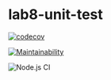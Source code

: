 # lab8-unit-test

[![codecov](https://codecov.io/gh/karn18/lab8-unit-test/branch/main/graph/badge.svg?token=TRf88vEzlU)](https://codecov.io/gh/karn18/lab8-unit-test)

[![Maintainability](https://api.codeclimate.com/v1/badges/177225e50f90eb135304/maintainability)](https://codeclimate.com/github/karn18/lab8-unit-test/maintainability)

![Node.js CI](https://github.com/karn18/lab8-unit-test/workflows/Node.js%20CI/badge.svg)
